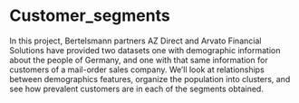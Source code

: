 # Customer_segments
In this project, Bertelsmann partners AZ Direct and Arvato Financial Solutions have provided two datasets one with demographic information about the people of Germany, and one with that same information for customers of a mail-order sales company. We’ll look at relationships between demographics features, organize the population into clusters, and see how prevalent customers are in each of the segments obtained.
